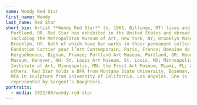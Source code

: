 ```yaml
---
name: Wendy Red Star
first_name: Wendy
last_name: Red Star
short_bio: Artist **Wendy Red Star** (b. 1981, Billings, MT) lives and works in
  Portland, OR. Red Star has exhibited in the United States and abroad at venues
  including the Metropolitan Museum of Art, New York, NY; Brooklyn Museum,
  Brooklyn, NY, both of which have her works in their permanent collections;
  Fondation Cartier pour l’Art Contemporain, Paris, France; Domaine de
  Kerguéhennec, Bignan, France; Portland Art Museum, Portland, OR; Hood Art
  Museum, Hanover, NH; St. Louis Art Museum, St. Louis, MO; Minneapolis
  Institute of Art, Minneapolis, MN; the Frost Art Museum, Miami, FL; among
  others. Red Star holds a BFA from Montana State University, Bozeman, and an
  MFA in sculpture from University of California, Los Angeles. She is
  represented by Sargent’s Daughters.
portraits:
  - media: 2022/08/wendy-red-star
---
```

